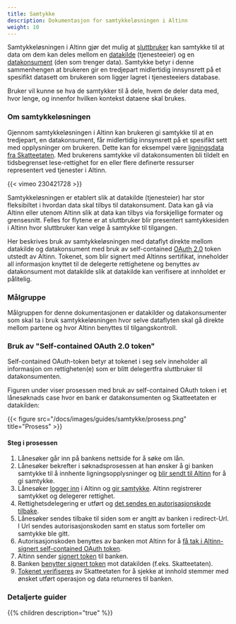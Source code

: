 ```yaml
---
title: Samtykke
description: Dokumentasjon for samtykkeløsningen i Altinn
weight: 10
---
```


Samtykkeløsningen i Altinn gjør det mulig at [sluttbruker](sluttbruker) kan samtykke til at data om dem kan deles mellom
en [datakilde](datakilde) (tjenesteeier) og en [datakonsument](datakonsument) (den som trenger data).
Samtykke betyr i denne sammenhengen at brukeren gir en tredjepart midlertidig innsynsrett på et spesifikt datasett
om brukeren som ligger lagret i tjenesteeiers database.

Bruker vil kunne se hva de samtykker til å dele, hvem de deler data med, hvor lenge, og innenfor hvilken kontekst dataene skal brukes.

### Om samtykkeløsningen
Gjennom samtykkeløsningen i Altinn kan brukeren gi samtykke til at en tredjepart, en datakonsument, får midlertidig innsynsrett på et spesifikt sett
med opplysninger om brukeren. Dette kan for eksempel være
[ligningsdata fra Skatteetaten](http://www.skatteetaten.no/no/Om-skatteetaten/Presse/Nyhetsrommet/Pressemeldinger/pressemeldinger-2017/enklere-a-soke-boliglan/).
Med brukerens samtykke vil datakonsumenten bli tildelt en tidsbegrenset lese-rettighet for en eller flere
definerte ressurser representert ved tjenester i Altinn.

{{< vimeo 230421728 >}}

Samtykkeløsningen er etablert slik at datakilde (tjenesteier) har stor fleksibiltet i hvordan data skal tilbys til datakonsument.
Data kan gå via Altinn eller utenom Altinn slik at data kan tilbys via forskjellige formater og grensesnitt. 
Felles for flytene er at sluttbruker blir presentert samtykkesiden i Altinn hvor sluttbruker kan velge å samtykke til tilgangen. 

Her beskrives bruk av samtykkeløsningen med dataflyt direkte mellom datakilde og datakonsument med bruk av
self-contained [OAuth 2.0](https://oauth.net/2/) token utstedt av Altinn.
Tokenet, som blir signert med Altinns sertifikat, inneholder all informasjon knyttet til de delegerte rettighetene og
benyttes av datakonsument mot datakilde slik at datakilde kan verifisere  at innholdet er pålitelig.
  

### Målgruppe
Målgruppen for denne dokumentasjonen er datakilder og datakonsumenter som skal ta i bruk samtykkeløsningen hvor selve dataflyten skal gå direkte
mellom partene og hvor Altinn benyttes til tilgangskontroll.

### Bruk av "Self-contained OAuth 2.0 token"
Self-contained OAuth-token betyr at tokenet i seg selv inneholder all informasjon om rettigheten(e)
som er blitt delegertfra sluttbruker til datakonsumenten.

Figuren under viser prosessen med bruk av self-contained OAuth token i et lånesøknads case hvor en bank er datakonsumenten og Skatteetaten er datakilden:  

{{< figure src="/docs/images/guides/samtykke/prosess.png" title="Prosess" >}}

#### Steg i prosessen

 1. Lånesøker går inn på bankens nettside for å søke om lån.
 2. Lånesøker bekrefter i søknadsprosessen at han ønsker å gi banken samtykke til å innhente ligningsopplysninger og [blir sendt til Altinn](datakonsument/be-om-samtykke/) for å gi samtykke.
 3. Lånesøker [logger inn](sluttbruker/innlogging/) i Altinn og [gir samtykke](sluttbruker/samtykkesiden). Altinn registrerer samtykket og delegerer rettighet.
 4. Rettighetsdelegering er utført og [det sendes en autorisasjonskode tilbake](datakonsument/be-om-samtykke/#autorisasjonskode).
 5. Lånesøker sendes tilbake til siden som er angitt av banken i redirect-Url. I Url sendes autorisasjonskoden samt en status som forteller om samtykke ble gitt.
 6. Autorisasjonskoden benyttes av banken mot Altinn for å [få tak i Altinn-signert self-contained OAuth token](datakonsument/hente-token/).
 7. Altinn sender [signert token](datakilde/bruk-av-token/#bruk-av-self-contained-oauth-token) til banken.
 8. Banken [benytter signert token](datakonsument/hente-token/#hente-data-fra-datakilden-ved-hjelp-av-altinn-signert-token) mot datakilden (f.eks. Skatteetaten).
 9. [Tokenet verifiseres](datakilde/bruk-av-token/#verifisere-jwt-token-signatur) av Skatteetaten for å sjekke at innhold stemmer med ønsket utført operasjon og data returneres til banken.

### Detaljerte guider
{{% children description="true" %}}
